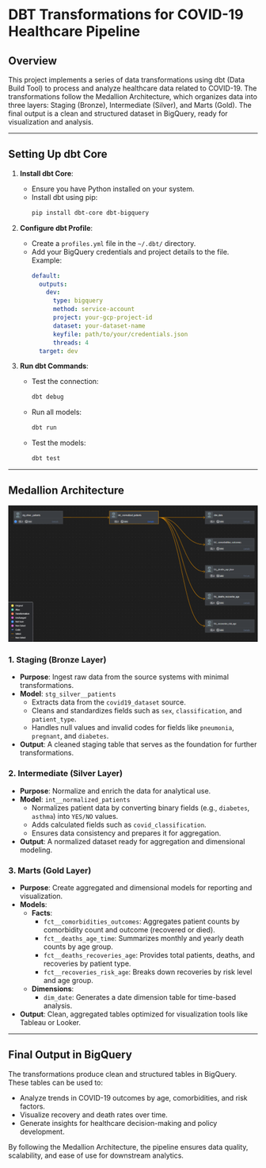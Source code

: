# DBT Transformations for COVID-19 Healthcare Pipeline

## Overview
This project implements a series of data transformations using dbt (Data Build Tool) to process and analyze healthcare data related to COVID-19. The transformations follow the Medallion Architecture, which organizes data into three layers: Staging (Bronze), Intermediate (Silver), and Marts (Gold). The final output is a clean and structured dataset in BigQuery, ready for visualization and analysis.

---

## Setting Up dbt Core

1. **Install dbt Core**:
   - Ensure you have Python installed on your system.
   - Install dbt using pip:
     ```bash
     pip install dbt-core dbt-bigquery
     ```

2. **Configure dbt Profile**:
   - Create a `profiles.yml` file in the `~/.dbt/` directory.
   - Add your BigQuery credentials and project details to the file. Example:
     ```yaml
     default:
       outputs:
         dev:
           type: bigquery
           method: service-account
           project: your-gcp-project-id
           dataset: your-dataset-name
           keyfile: path/to/your/credentials.json
           threads: 4
       target: dev
     ```

3. **Run dbt Commands**:
   - Test the connection:
     ```bash
     dbt debug
     ```
   - Run all models:
     ```bash
     dbt run
     ```
   - Test the models:
     ```bash
     dbt test
     ```

---

## Medallion Architecture

![dbt models schema](../assets/img/dbt-transformations-schema.png)

### 1. **Staging (Bronze Layer)**
   - **Purpose**: Ingest raw data from the source systems with minimal transformations.
   - **Model**: `stg_silver__patients`
     - Extracts data from the `covid19_dataset` source.
     - Cleans and standardizes fields such as `sex`, `classification`, and `patient_type`.
     - Handles null values and invalid codes for fields like `pneumonia`, `pregnant`, and `diabetes`.
   - **Output**: A cleaned staging table that serves as the foundation for further transformations.

### 2. **Intermediate (Silver Layer)**
   - **Purpose**: Normalize and enrich the data for analytical use.
   - **Model**: `int__normalized_patients`
     - Normalizes patient data by converting binary fields (e.g., `diabetes`, `asthma`) into `YES/NO` values.
     - Adds calculated fields such as `covid_classification`.
     - Ensures data consistency and prepares it for aggregation.
   - **Output**: A normalized dataset ready for aggregation and dimensional modeling.

### 3. **Marts (Gold Layer)**
   - **Purpose**: Create aggregated and dimensional models for reporting and visualization.
   - **Models**:
     - **Facts**:
       - `fct__comorbidities_outcomes`: Aggregates patient counts by comorbidity count and outcome (recovered or died).
       - `fct__deaths_age_time`: Summarizes monthly and yearly death counts by age group.
       - `fct__deaths_recoveries_age`: Provides total patients, deaths, and recoveries by patient type.
       - `fct__recoveries_risk_age`: Breaks down recoveries by risk level and age group.
     - **Dimensions**:
       - `dim_date`: Generates a date dimension table for time-based analysis.
   - **Output**: Clean, aggregated tables optimized for visualization tools like Tableau or Looker.

---

## Final Output in BigQuery
The transformations produce clean and structured tables in BigQuery. These tables can be used to:
   - Analyze trends in COVID-19 outcomes by age, comorbidities, and risk factors.
   - Visualize recovery and death rates over time.
   - Generate insights for healthcare decision-making and policy development.

By following the Medallion Architecture, the pipeline ensures data quality, scalability, and ease of use for downstream analytics.
